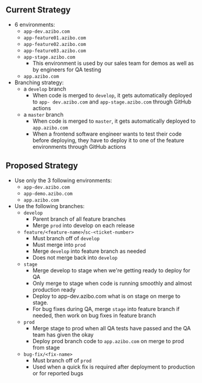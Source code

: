 ## Current Strategy
- 6 environments: 
	- `app-dev.azibo.com`
	- `app-feature01.azibo.com`
	- `app-feature02.azibo.com`
	- `app-feature03.azibo.com` 
	- `app-stage.azibo.com`
		- This environment is used by our sales team for demos as well as by engineers for QA testing
	- `app.azibo.com`
- Branching strategy: 
	- a `develop` branch 
		- When code is merged to `develop`, it gets automatically deployed to `app- dev.azibo.com` and `app-stage.azibo.com` through GitHub actions 
	- a `master` branch 
		- When code is merged to `master`, it gets automatically deployed to `app.azibo.com`
		- When a frontend software engineer wants to test their code before deploying, they have to deploy it to one of the feature environments through GitHub actions

## Proposed Strategy
- Use only the 3 following environments: 
	- `app-dev.azibo.com` 
	- `app-demo.azibo.com` 
	- `app.azibo.com` 
- Use the following branches: 
	- `develop` 
		- Parent branch of all feature branches
		- Merge `prod` into develop on each release
	- `feature/<feature-name>`/`sc-<ticket-number>`
		- Must branch off of `develop`
		- Must merge into `prod`
		- Merge `develop` into feature branch as needed
		- Does not merge back into `develop`
	- `stage` 
		- Merge develop to stage when we're getting ready to deploy for QA 
		- Only merge to stage when code is running smoothly and almost production ready 
		- Deploy to app-dev.azibo.com what is on stage on merge to stage. 
		- For bug fixes during QA, merge `stage` into feature branch if needed, then work on bug fixes in feature branch
	- `prod`
		- Merge stage to prod when all QA tests have passed and the QA team has given the okay 
		- Deploy prod branch code to `app.azibo.com` on merge to prod from stage 
	- `bug-fix/<fix-name>` 
		- Must branch off of `prod` 
		- Used when a quick fix is required after deployment to production or for reported bugs